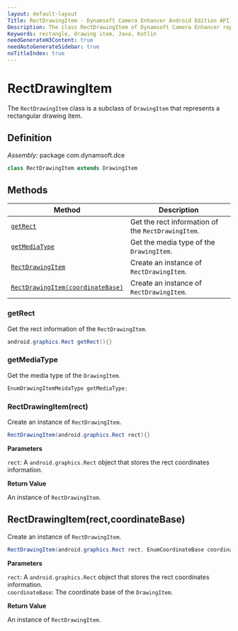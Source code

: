 ```yaml
---
layout: default-layout
Title: RectDrawingItem - Dynamsoft Camera Enhancer Android Edition API Reference
Description: The class RectDrawingItem of Dynamsoft Camera Enhancer represents a rectangular drawing item.
Keywords: rectangle, drawing item, Java, Kotlin
needGenerateH3Content: true
needAutoGenerateSidebar: true
noTitleIndex: true
---
```


# RectDrawingItem

The `RectDrawingItem` class is a subclass of `DrawingItem` that represents a rectangular drawing item.

## Definition

*Assembly:* package com.dynamsoft.dce

```java
class RectDrawingItem extends DrawingItem
```

## Methods

| Method | Description |
|------- |-------------|
| [`getRect`](#rect) | Get the rect information of the `RectDrawingItem`. |
| [`getMediaType`](#getmediatype) | Get the media type of the `DrawingItem`. |
| [`RectDrawingItem`](#rectdrawingitemrect) | Create an instance of `RectDrawingItem`. |
| [`RectDrawingItem(coordinateBase)`](#rectdrawingitemrectcoordinatebase) | Create an instance of `RectDrawingItem`. |

### getRect

Get the rect information of the `RectDrawingItem`.

```java
android.graphics.Rect getRect(){}
```

### getMediaType

Get the media type of the `DrawingItem`.

```java
EnumDrawingItemMeidaType getMediaType;
```

### RectDrawingItem(rect)

Create an instance of `RectDrawingItem`.

```java
RectDrawingItem(android.graphics.Rect rect){}
```

**Parameters**

`rect`: A `android.graphics.Rect` object that stores the rect coordinates information.

**Return Value**

An instance of `RectDrawingItem`.

## RectDrawingItem(rect,coordinateBase)

Create an instance of `RectDrawingItem`.

```java
RectDrawingItem(android.graphics.Rect rect, EnumCoordinateBase coordinateBase){}
```

**Parameters**

`rect`: A `android.graphics.Rect` object that stores the rect coordinates information.  
`coordinateBase`: The coordinate base of the `DrawingItem`.

**Return Value**

An instance of `RectDrawingItem`.
